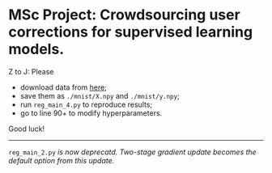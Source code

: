 # MSc Project: Crowdsourcing user corrections for supervised learning models.

Z to J: 
Please
- download data from [here](https://drive.google.com/drive/folders/1LiEqIyZbTOmNKRDHgt-qxTQgyGkJl0Jn?usp=sharing);
- save them as `./mnist/X.npy` and `./mnist/y.npy`;
- run `reg_main_4.py` to reproduce results;
- go to line 90+ to modify hyperparameters.

Good luck!

***
`reg_main_2.py` *is now deprecatd. Two-stage gradient update becomes the default option from this update.*
